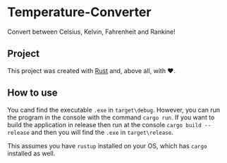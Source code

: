 # Temperature-Converter
Convert between Celsius, Kelvin, Fahrenheit and Rankine!

## Project
This project was created with [Rust](https://github.com/rust-lang) and, above all, with ❤️.

## How to use
You cand find the executable `.exe`  in `target\debug`. However, you can run the program in the console with the command `cargo run`. If you want to build the application in release then run at the console `cargo build --release` and then you will find the `.exe` in `target\release`.

This assumes you have `rustup` installed on your OS, which has `cargo` installed as well.
